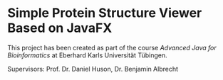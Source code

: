 # Simple Protein Structure Viewer Based on JavaFX

This project has been created as part of the course *Advanced Java for Bioinformatics* at Eberhard Karls Universität Tübingen.

Supervisors: Prof. Dr. Daniel Huson, Dr. Benjamin Albrecht
